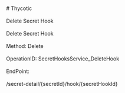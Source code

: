 <br>#     Thycotic</br>
<br>Delete Secret Hook</br>
<br>Delete Secret Hook</br>
<br>Method: Delete</br>
<br>OperationID: SecretHooksService_DeleteHook</br>
<br>EndPoint:</br>
<br>/secret-detail/{secretId}/hook/{secretHookId}</br>
